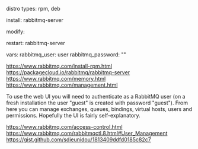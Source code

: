 distro types: rpm, deb

install: rabbitmq-server

modify: 

restart: rabbitmq-server

vars:
rabbitmq_user: user
rabbitmq_password: ""


https://www.rabbitmq.com/install-rpm.html
https://packagecloud.io/rabbitmq/rabbitmq-server
https://www.rabbitmq.com/memory.html
https://www.rabbitmq.com/management.html

To use the web UI you will need to authenticate as a RabbitMQ user (on a fresh installation the user "guest" is created with password "guest"). From here you can manage exchanges, queues, bindings, virtual hosts, users and permissions. Hopefully the UI is fairly self-explanatory.

https://www.rabbitmq.com/access-control.html
https://www.rabbitmq.com/rabbitmqctl.8.html#User_Management
https://gist.github.com/sdieunidou/1813409ddfd0185c82c7
